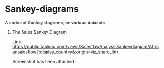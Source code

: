 # Sankey-diagrams
A series of Sankey diagrams, on various datasets

1. The Sales Sankey Diagram

   Link : https://public.tableau.com/views/SalesflowAnalysisSankeydiagram/Africansalesflow?:display_count=y&:origin=viz_share_link
   
   Screenshot has been attached.
   
